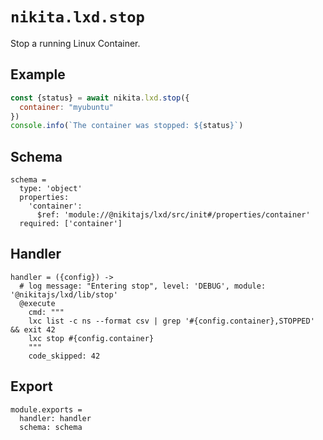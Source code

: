
# `nikita.lxd.stop`

Stop a running Linux Container.

## Example

```js
const {status} = await nikita.lxd.stop({
  container: "myubuntu"
})
console.info(`The container was stopped: ${status}`)
```

## Schema

    schema =
      type: 'object'
      properties:
        'container':
          $ref: 'module://@nikitajs/lxd/src/init#/properties/container'
      required: ['container']

## Handler

    handler = ({config}) ->
      # log message: "Entering stop", level: 'DEBUG', module: '@nikitajs/lxd/lib/stop'
      @execute
        cmd: """
        lxc list -c ns --format csv | grep '#{config.container},STOPPED' && exit 42
        lxc stop #{config.container}
        """
        code_skipped: 42

## Export

    module.exports =
      handler: handler
      schema: schema

